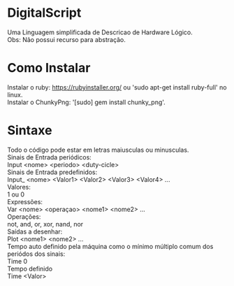 # DigitalScript
Uma Linguagem simplificada de Descricao de Hardware Lógico.  
Obs: Não possui recurso para abstração.  
# Como Instalar
Instalar o ruby: https://rubyinstaller.org/ ou  'sudo apt-get install ruby-full' no linux.  
Instalar o ChunkyPng: '[sudo] gem install chunky_png'.  
# Sintaxe
Todo o código pode estar em letras maiusculas ou minusculas. <br />
Sinais de Entrada periódicos: <br />
	Input &lt;nome&gt; &lt;periodo&gt; &lt;duty-cicle&gt; <br />
Sinais de Entrada predefinidos: <br />
	Input_ &lt;nome&gt; &lt;Valor1&gt; &lt;Valor2&gt; &lt;Valor3&gt; &lt;Valor4&gt; ... <br />
Valores: <br />
	1 ou 0 <br />
Expressões: <br />
	Var &lt;nome&gt; &lt;operaçao&gt; &lt;nome1&gt; &lt;nome2&gt; ... <br />
Operações: <br />
	not, and, or, xor, nand, nor <br />
Saídas a desenhar: <br />
	Plot &lt;nome1&gt; &lt;nome2&gt; ... <br />
Tempo auto definido pela máquina como o mínimo múltiplo comum dos periódos dos sinais: <br />
 	Time 0 <br />
Tempo definido <br />
	Time &lt;Valor&gt; <br />
